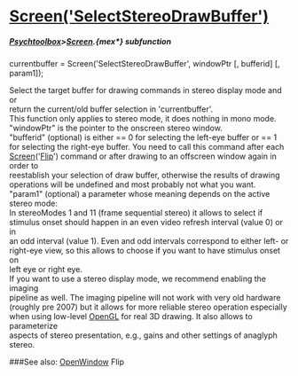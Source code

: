 # [Screen('SelectStereoDrawBuffer')](Screen-SelectStereoDrawBuffer) 
##### [Psychtoolbox](Psychtoolbox)>[Screen](Screen).{mex*} subfunction

currentbuffer = Screen('SelectStereoDrawBuffer', windowPtr [, bufferid] [, param1]);

Select the target buffer for drawing commands in stereo display mode and or  
return the current/old buffer selection in 'currentbuffer'.  
This function only applies to stereo mode, it does nothing in mono mode.  
"windowPtr" is the pointer to the onscreen stereo window.  
"bufferid" (optional) is either == 0 for selecting the left-eye buffer or == 1  
for selecting the right-eye buffer. You need to call this command after each  
[Screen](Screen)('[Flip](Flip)') command or after drawing to an offscreen window again in order to  
reestablish your selection of draw buffer, otherwise the results of drawing  
operations will be undefined and most probably not what you want.  
"param1" (optional) a parameter whose meaning depends on the active stereo mode:  
In stereoModes 1 and 11 (frame sequential stereo) it allows to select if  
stimulus onset should happen in an even video refresh interval (value 0) or in  
an odd interval (value 1). Even and odd intervals correspond to either left- or  
right-eye view, so this allows to choose if you want to have stimulus onset on  
left eye or right eye.  
If you want to use a stereo display mode, we recommend enabling the imaging  
pipeline as well. The imaging pipeline will not work with very old hardware  
(roughly pre 2007) but it allows for more reliable stereo operation especially  
when using low-level [OpenGL](OpenGL) for real 3D drawing. It also allows to parameterize  
aspects of stereo presentation, e.g., gains and other settings of anaglyph  
stereo.  
  


###See also:
[OpenWindow](Screen-OpenWindow) Flip
